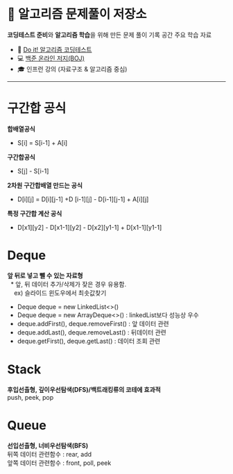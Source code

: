 # 📝 알고리즘 문제풀이 저장소

**코딩테스트 준비**와 **알고리즘 학습**을 위해 만든 문제 풀이 기록 공간
주요 학습 자료
- 📖 [Do it! 알고리즘 코딩테스트](https://book.naver.com/bookdb/book_detail.nhn?bid=22319552)  
- 💻 [백준 온라인 저지(BOJ)](https://www.acmicpc.net/)
- 🎓 인프런 강의 (자료구조 & 알고리즘 중심)

---

# 구간합 공식
**합배열공식**
 - S[i] = S[i-1] + A[i]

**구간합공식**
- S[j] - S[i-1]

**2차원 구간합배열 만드는 공식**
- D[i][j] = D[i][j-1] +D [i-1][j] - D[i-1][j-1] + A[i][j]

**특정 구간합 계산 공식**
- D[x1][y2] - D[x1-1][y2] - D[x2][y1-1] + D[x1-1][y1-1]


# Deque
**앞 뒤로 넣고 뺄 수 있는 자료형**</br>
&nbsp; * 앞, 뒤 데이터 추가/삭제가 잦은 경우 유용함. </br>
&nbsp;&nbsp;&nbsp; ex) 슬라이드 윈도우에서 최솟값찾기 

- Deque<Node> deque = new LinkedList<>()
- Deque<Node> deque = new ArrayDeque<>()  : linkedList보다 성능상 우수
- deque.addFirst(), deque.removeFirst()  : 앞 데이터 관련
- deque.addLast(), deque.removeLast()  : 뒤데이터 관련
- deque.getFirst(), deque.getLast()  : 데이터 조회 관련

# Stack
**후입선출형, 깊이우선탐색(DFS)/백트래킹류의 코테에 효과적** </br>
push, peek, pop

# Queue
**선입선출형, 너비우선탐색(BFS)** </br>
뒤쪽 데이터 관련함수 : rear, add </br>
앞쪽 데이터 관련함수 : front, poll, peek

